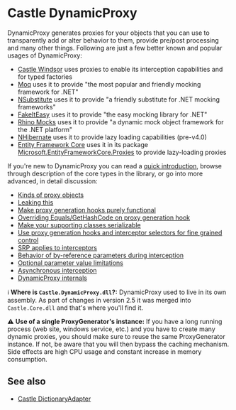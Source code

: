 # Castle DynamicProxy

DynamicProxy generates proxies for your objects that you can use to transparently add or alter behavior to them, provide pre/post processing and many other things. Following are just a few better known and popular usages of DynamicProxy:

* [Castle Windsor](http://www.castleproject.org/projects/windsor/) uses proxies to enable its interception capabilities and for typed factories
* [Moq](https://github.com/moq/moq4) uses it to provide "the most popular and friendly mocking framework for .NET"
* [NSubstitute](http://nsubstitute.github.io/) uses it to provide "a friendly substitute for .NET mocking frameworks"
* [FakeItEasy](http://fakeiteasy.github.io/) uses it to provide "the easy mocking library for .NET"
* [Rhino Mocks](https://www.hibernatingrhinos.com/oss/rhino-mocks) uses it to provide "a dynamic mock object framework for the .NET platform"
* [NHibernate](http://nhibernate.info/) uses it to provide lazy loading capabilities (pre-v4.0)
* [Entity Framework Core](https://github.com/aspnet/EntityFrameworkCore) uses it in its package [Microsoft.EntityFrameworkCore.Proxies](https://www.nuget.org/packages/Microsoft.EntityFrameworkCore.Proxies) to provide lazy-loading proxies

If you're new to DynamicProxy you can read a [quick introduction](dynamicproxy-introduction.md), browse through description of the core types in the library, or go into more advanced, in detail discussion:
* [Kinds of proxy objects](dynamicproxy-kinds-of-proxy-objects.md)
* [Leaking this](dynamicproxy-leaking-this.md)
* [Make proxy generation hooks purely functional](dynamicproxy-generation-hook-pure-function.md)
* [Overriding Equals/GetHashCode on proxy generation hook](dynamicproxy-generation-hook-override-equals-gethashcode.md)
* [Make your supporting classes serializable](dynamicproxy-serializable-types.md)
* [Use proxy generation hooks and interceptor selectors for fine grained control](dynamicproxy-fine-grained-control.md)
* [SRP applies to interceptors](dynamicproxy-srp-applies-to-interceptors.md)
* [Behavior of by-reference parameters during interception](dynamicproxy-by-ref-parameters.md)
* [Optional parameter value limitations](dynamicproxy-optional-parameter-value-limitations.md)
* [Asynchronous interception](dynamicproxy-async-interception.md)
* [DynamicProxy internals](dynamicproxy-internals.md)

:information_source: **Where is `Castle.DynamicProxy.dll`?:** DynamicProxy used to live in its own assembly. As part of changes in version 2.5 it was merged into `Castle.Core.dll` and that's where you'll find it.

:warning: **Use of a single ProxyGenerator's instance:** If you have a long running process (web site, windows service, etc.) and you have to create many dynamic proxies, you should make sure to reuse the same ProxyGenerator instance.  If not, be aware that you will then bypass the caching mechanism.  Side effects are high CPU usage and constant increase in memory consumption.

## See also

* [Castle DictionaryAdapter](dictionaryadapter.md)
